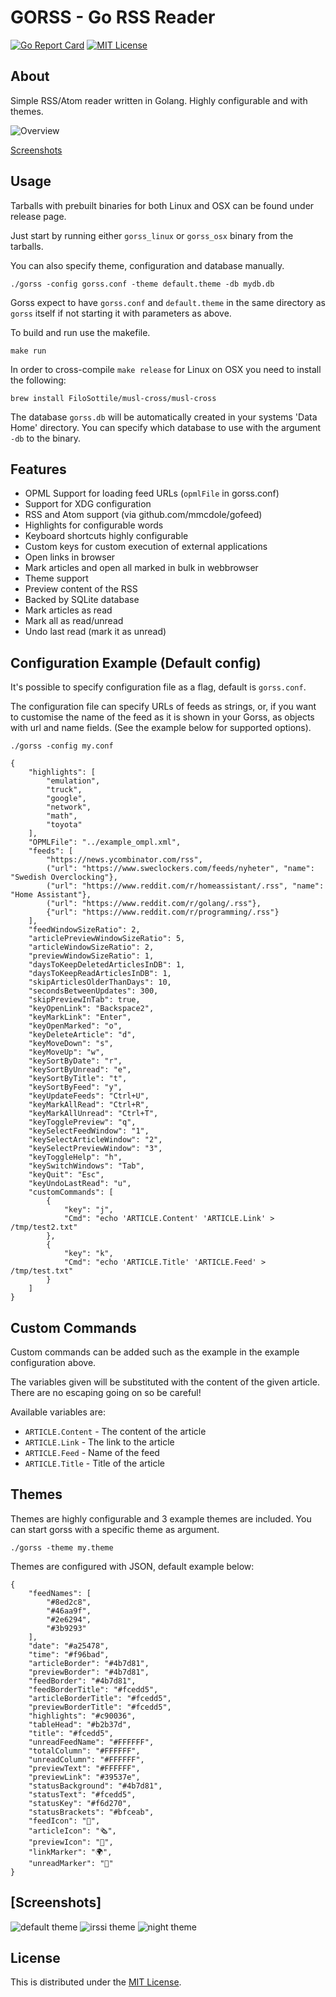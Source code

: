 # GORSS - Go RSS Reader
[![Go Report Card](https://goreportcard.com/badge/github.com/lallassu/gorss#1)](https://goreportcard.com/report/github.com/lallassu/gorss)
[![MIT License](http://img.shields.io/badge/license-MIT-blue.svg)](http://www.opensource.org/licenses/MIT)

## About
Simple RSS/Atom reader written in Golang. Highly configurable and with themes.

![Overview](preview/gorss.gif)

[Screenshots](#screenshots)


## Usage
Tarballs with prebuilt binaries for both Linux and OSX can be found under release page.

Just start by running either `gorss_linux` or `gorss_osx` binary from the tarballs.

You can also specify theme, configuration and database manually.
```
./gorss -config gorss.conf -theme default.theme -db mydb.db
```

Gorss expect to have `gorss.conf` and `default.theme` in the same directory as `gorss` itself if not
starting it with parameters as above.

To build and run use the makefile.
```
make run
```

In order to cross-compile `make release` for Linux on OSX you need to install the following:
```
brew install FiloSottile/musl-cross/musl-cross
```

The database `gorss.db` will be automatically created in your systems 'Data Home' directory. You can specify which database
to use with the argument `-db` to the binary.

## Features
- OPML Support for loading feed URLs (`opmlFile` in gorss.conf)
- Support for XDG configuration
- RSS and Atom support (via github.com/mmcdole/gofeed)
- Highlights for configurable words
- Keyboard shortcuts highly configurable
- Custom keys for custom execution of external applications
- Open links in browser
- Mark articles and open all marked in bulk in webbrowser
- Theme support
- Preview content of the RSS
- Backed by SQLite database
- Mark articles as read
- Mark all as read/unread
- Undo last read (mark it as unread)

## Configuration Example (Default config)
It's possible to specify configuration file as a flag, default is `gorss.conf`.

The configuration file can specify URLs of feeds as strings, or, if you want to
customise the name of the feed as it is shown in your Gorss, as objects with url
and name fields. (See the example below for supported options).
```
./gorss -config my.conf
```

```
{
    "highlights": [
        "emulation",
        "truck",
        "google",
        "network",
        "math",
        "toyota"
    ],
    "OPMLFile": "../example_ompl.xml",
    "feeds": [
        "https://news.ycombinator.com/rss",
        ("url": "https://www.sweclockers.com/feeds/nyheter", "name": "Swedish Overclocking"},
        ("url": "https://www.reddit.com/r/homeassistant/.rss", "name": "Home Assistant"},
        ("url": "https://www.reddit.com/r/golang/.rss"},
        {"url": "https://www.reddit.com/r/programming/.rss"}
    ],
    "feedWindowSizeRatio": 2,
    "articlePreviewWindowSizeRatio": 5,
    "articleWindowSizeRatio": 2,
    "previewWindowSizeRatio": 1,
    "daysToKeepDeletedArticlesInDB": 1,
    "daysToKeepReadArticlesInDB": 1,
    "skipArticlesOlderThanDays": 10,
    "secondsBetweenUpdates": 300,
    "skipPreviewInTab": true,
    "keyOpenLink": "Backspace2",
    "keyMarkLink": "Enter",
    "keyOpenMarked": "o",
    "keyDeleteArticle": "d",
    "keyMoveDown": "s",
    "keyMoveUp": "w",
    "keySortByDate": "r",
    "keySortByUnread": "e",
    "keySortByTitle": "t",
    "keySortByFeed": "y",
    "keyUpdateFeeds": "Ctrl+U",
    "keyMarkAllRead": "Ctrl+R",
    "keyMarkAllUnread": "Ctrl+T",
    "keyTogglePreview": "q",
    "keySelectFeedWindow": "1",
    "keySelectArticleWindow": "2",
    "keySelectPreviewWindow": "3",
    "keyToggleHelp": "h",
    "keySwitchWindows": "Tab",
    "keyQuit": "Esc",
    "keyUndoLastRead": "u",
    "customCommands": [
        { 
            "key": "j",
            "Cmd": "echo 'ARTICLE.Content' 'ARTICLE.Link' > /tmp/test2.txt"
        },
        { 
            "key": "k",
            "Cmd": "echo 'ARTICLE.Title' 'ARTICLE.Feed' > /tmp/test.txt"
        }
    ]
}
```

## Custom Commands
Custom commands can be added such as the example in the example configuration above.

The variables given will be substituted with the content of the given article. There are no escaping going on
so be careful!

Available variables are:
* `ARTICLE.Content` - The content of the article
* `ARTICLE.Link` - The link to the article
* `ARTICLE.Feed` - Name of the feed
* `ARTICLE.Title` - Title of the article

## Themes
Themes are highly configurable and 3 example themes are included. You can start gorss with a specific theme as argument.
```
./gorss -theme my.theme
```

Themes are configured with JSON, default example below:
```
{
    "feedNames": [
        "#8ed2c8",
        "#46aa9f",
        "#2e6294",
        "#3b9293"
    ],
    "date": "#a25478",
    "time": "#f96bad",
    "articleBorder": "#4b7d81",
    "previewBorder": "#4b7d81",
    "feedBorder": "#4b7d81",
    "feedBorderTitle": "#fcedd5",
    "articleBorderTitle": "#fcedd5",
    "previewBorderTitle": "#fcedd5",
    "highlights": "#c90036",
    "tableHead": "#b2b37d",
    "title": "#fcedd5",
    "unreadFeedName": "#FFFFFF",
    "totalColumn": "#FFFFFF",
    "unreadColumn": "#FFFFFF",
    "previewText": "#FFFFFF",
    "previewLink": "#39537e",
    "statusBackground": "#4b7d81",
    "statusText": "#fcedd5",
    "statusKey": "#f6d270",
    "statusBrackets": "#bfceab",
    "feedIcon": "🔖",
    "articleIcon": "🗞",
    "previewIcon": "📰",
    "linkMarker": "🌍",
    "unreadMarker": "🌟"
}
```

## [Screenshots]
![default theme](preview/default.png)
![irssi theme](preview/irssi.png)
![night theme](preview/night.png)

## License
This is distributed under the [MIT License](http://www.opensource.org/licenses/MIT).

